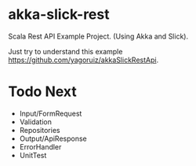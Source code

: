 # akka-slick-rest
Scala Rest API Example Project. (Using Akka and Slick).

Just try to understand this example https://github.com/yagoruiz/akkaSlickRestApi.

# Todo Next
- Input/FormRequest
- Validation
- Repositories
- Output/ApiResponse
- ErrorHandler
- UnitTest